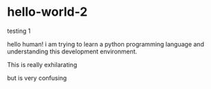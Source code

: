 # hello-world-2
testing 1

hello human! i am trying to learn a python programming language and understanding this development environment.

This is really exhilarating

but is very confusing
